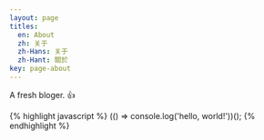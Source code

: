 ```yaml
---
layout: page
titles:
  en: About
  zh: 关于
  zh-Hans: 关于
  zh-Hant: 關於
key: page-about
---
```


A fresh bloger. :+1:

{% highlight javascript %}
  (() => console.log('hello, world!'))();
{% endhighlight %}
